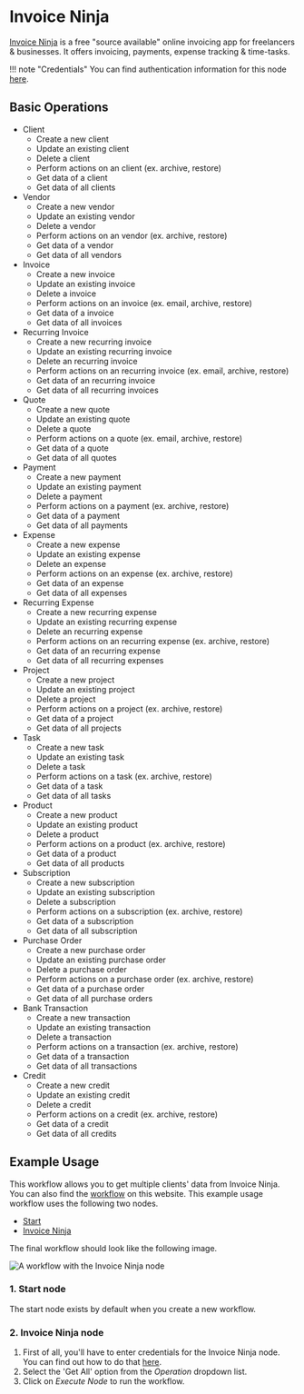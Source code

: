 # Invoice Ninja

[Invoice Ninja](https://www.invoiceninja.com/) is a free "source available" online invoicing app for freelancers & businesses. It offers invoicing, payments, expense tracking & time-tasks.

!!! note "Credentials"
    You can find authentication information for this node [here](/integrations/builtin/credentials/invoiceNinja/).


## Basic Operations

* Client
    * Create a new client
    * Update an existing client
    * Delete a client
    * Perform actions on an client (ex. archive, restore)
    * Get data of a client
    * Get data of all clients
* Vendor
    * Create a new vendor
    * Update an existing vendor
    * Delete a vendor
    * Perform actions on an vendor (ex. archive, restore)
    * Get data of a vendor
    * Get data of all vendors
* Invoice
    * Create a new invoice
    * Update an existing invoice
    * Delete a invoice
    * Perform actions on an invoice (ex. email, archive, restore)
    * Get data of a invoice
    * Get data of all invoices
* Recurring Invoice
    * Create a new recurring invoice
    * Update an existing recurring invoice
    * Delete an recurring invoice
    * Perform actions on an recurring invoice (ex. email, archive, restore)
    * Get data of an recurring invoice
    * Get data of all recurring invoices
* Quote
    * Create a new quote
    * Update an existing quote
    * Delete a quote
    * Perform actions on a quote (ex. email, archive, restore)
    * Get data of a quote
    * Get data of all quotes
* Payment
    * Create a new payment
    * Update an existing payment
    * Delete a payment
    * Perform actions on a payment (ex. archive, restore)
    * Get data of a payment
    * Get data of all payments
* Expense
    * Create a new expense
    * Update an existing expense
    * Delete an expense
    * Perform actions on an expense (ex. archive, restore)
    * Get data of an expense
    * Get data of all expenses
* Recurring Expense
    * Create a new recurring expense
    * Update an existing recurring expense
    * Delete an recurring expense
    * Perform actions on an recurring expense (ex. archive, restore)
    * Get data of an recurring expense
    * Get data of all recurring expenses
* Project
    * Create a new project
    * Update an existing project
    * Delete a project
    * Perform actions on a project (ex. archive, restore)
    * Get data of a project
    * Get data of all projects
* Task
    * Create a new task
    * Update an existing task
    * Delete a task
    * Perform actions on a task (ex. archive, restore)
    * Get data of a task
    * Get data of all tasks
* Product
    * Create a new product
    * Update an existing product
    * Delete a product
    * Perform actions on a product (ex. archive, restore)
    * Get data of a product
    * Get data of all products
* Subscription
    * Create a new subscription
    * Update an existing subscription
    * Delete a subscription
    * Perform actions on a subscription (ex. archive, restore)
    * Get data of a subscription
    * Get data of all subscription
* Purchase Order
    * Create a new purchase order
    * Update an existing purchase order
    * Delete a purchase order
    * Perform actions on a purchase order (ex. archive, restore)
    * Get data of a purchase order
    * Get data of all purchase orders
* Bank Transaction
    * Create a new transaction
    * Update an existing transaction
    * Delete a transaction
    * Perform actions on a transaction (ex. archive, restore)
    * Get data of a transaction
    * Get data of all transactions
* Credit
    * Create a new credit
    * Update an existing credit
    * Delete a credit
    * Perform actions on a credit (ex. archive, restore)
    * Get data of a credit
    * Get data of all credits

## Example Usage

This workflow allows you to get multiple clients' data from Invoice Ninja. You can also find the [workflow](https://n8n.io/workflows/534) on this website. This example usage workflow uses the following two nodes.

- [Start](/integrations/builtin/core-nodes/n8n-nodes-base.start/)
- [Invoice Ninja]()

The final workflow should look like the following image.

![A workflow with the Invoice Ninja node](/_images/integrations/builtin/app-nodes/invoiceninja/workflow.png)

### 1. Start node

The start node exists by default when you create a new workflow.

### 2. Invoice Ninja node

1. First of all, you'll have to enter credentials for the Invoice Ninja node. You can find out how to do that [here](/integrations/builtin/credentials/invoiceNinja/).
2. Select the 'Get All' option from the *Operation* dropdown list.
3. Click on *Execute Node* to run the workflow.
